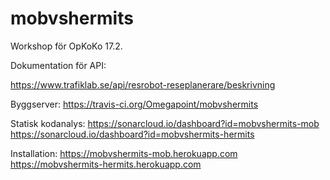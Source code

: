 # mobvshermits

Workshop för OpKoKo 17.2.

Dokumentation för API:

https://www.trafiklab.se/api/resrobot-reseplanerare/beskrivning

Byggserver:
https://travis-ci.org/Omegapoint/mobvshermits

Statisk kodanalys:
https://sonarcloud.io/dashboard?id=mobvshermits-mob
https://sonarcloud.io/dashboard?id=mobvshermits-hermits

Installation:
https://mobvshermits-mob.herokuapp.com
https://mobvshermits-hermits.herokuapp.com
